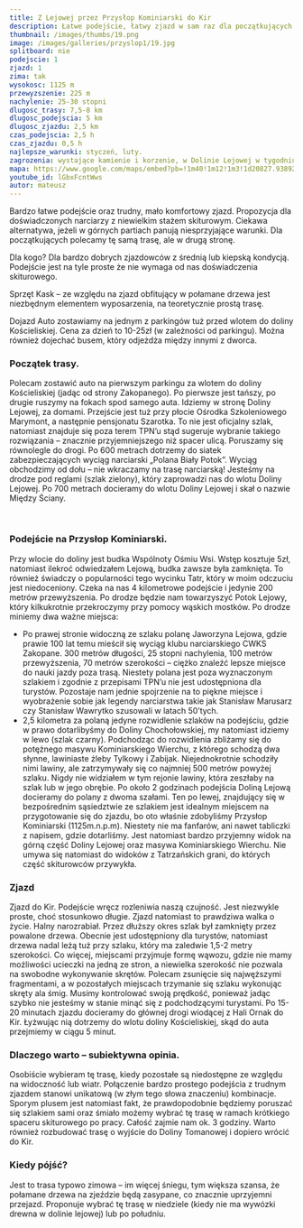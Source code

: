 ```yaml
---
title: Z Lejowej przez Przysłop Kominiarski do Kir
description: Łatwe podejście, łatwy zjazd w sam raz dla początkujących na krótki spacer skiturowy. Przy stabilnych śniegach brak zagrożenia lawinowego. Z pewnością jest to propozycja dla osób, które cenią sobie brak turystów na szlakach, a nie spektakularne zjazdy.
thumbnail: /images/thumbs/19.png
image: /images/galleries/przyslop1/19.jpg
splitboard: nie
podejscie: 1
zjazd: 1
zima: tak
wysokosc: 1125 m
przewyzszenie: 225 m
nachylenie: 25-30 stopni
dlugosc_trasy: 7,5-8 km
dlugosc_podejscia: 5 km
dlugosc_zjazdu: 2,5 km
czas_podejscia: 2,5 h
czas_zjazdu: 0,5 h
najlepsze_warunki: styczeń, luty.
zagrozenia: wystające kamienie i korzenie, w Dolinie Lejowej w tygodniu można trafić na zwózki drewna. Możliwe oblodzenie zwłaszcza w zjeździe z Przysłopu.
mapa: https://www.google.com/maps/embed?pb=!1m40!1m12!1m3!1d20827.938922827263!2d19.838678677404506!3d49.26706692708182!2m3!1f0!2f0!3f0!3m2!1i1024!2i768!4f13.1!4m25!3e2!4m5!1s0x471592d040abec65%3A0xb323ce2bc797fa1!2sDolina+Ko%C5%9Bcieliska+-+Wej%C5%9Bcie%2C+Dolina+Ko%C5%9Bcieliska%2C+Ko%C5%9Bcielisko!3m2!1d49.2734141!2d19.868870299999998!4m5!1s0x47159328cd53eb49%3A0xa624b8d2ec90cc81!2sDolina+Lejowa%2C+Szlak+pieszy+%C5%BC%C3%B3%C5%82ty%2C+34-500+Zakopane!3m2!1d49.2775308!2d19.8498169!4m5!1s0x471592e5be8ed9ff%3A0xdc0b45fd4a74cc1f!2zS29taW5pYXJza2kgUHJ6eXPFgm9wLCBOxJlkenkgS3ViacWEY2EsIEtvxZtjaWVsaXNrbw!3m2!1d49.2570239!2d19.8562291!4m5!1s0x471592d040abec65%3A0xb323ce2bc797fa1!2sDolina+Ko%C5%9Bcieliska+-+Wej%C5%9Bcie%2C+Dolina+Ko%C5%9Bcieliska%2C+Ko%C5%9Bcielisko!3m2!1d49.2734141!2d19.868870299999998!5e0!3m2!1sen!2spl!4v1559159093534!5m2!1sen!2spl
youtube_id: lGbxFcntWws
autor: mateusz
---
```

Bardzo łatwe podejście oraz trudny, mało komfortowy zjazd. Propozycja dla doświadczonych narciarzy z niewielkim stażem skiturowym. Ciekawa alternatywa, jeżeli w górnych partiach panują niesprzyjające warunki. Dla początkujących polecamy tę samą trasę, ale w drugą stronę.

<div class="info">

<p>
    <span class="title">Dla kogo?</span>
 Dla bardzo dobrych zjazdowców z średnią lub kiepską kondycją. Podejście jest na tyle proste że nie wymaga od nas doświadczenia skiturowego. </p>

 <p>
    <span class="title">Sprzęt</span>
  Kask – ze względu na zjazd obfitujący w połamane drzewa jest niezbędnym elementem wyposarzenia, na teoretycznie prostą trasę.  </p>

 <p>
    <span class="title">Dojazd</span>
  Auto zostawiamy na jednym z parkingów tuż przed wlotem do doliny Kościeliskiej. Cena za dzień to 10-25zł (w zależności od parkingu). Można również dojechać busem, który odjeżdża między innymi z dworca.
</p>
</div>

<!-- excerpt -->

### Początek trasy.

Polecam zostawić auto na pierwszym parkingu za wlotem do doliny Kościeliskiej (jadąc od strony Zakopanego). Po pierwsze jest tańszy, po drugie ruszymy na fokach spod samego auta. Idziemy w stronę Doliny Lejowej, za domami. Przejście jest tuż przy płocie Ośrodka Szkoleniowego Marymont, a następnie pensjonatu Szarotka. To nie jest oficjalny szlak, natomiast znajduje się poza terem TPN’u stąd sugeruje wybranie takiego rozwiązania – znacznie przyjemniejszego niż spacer ulicą. Poruszamy się równolegle do drogi. Po 600 metrach dotrzemy do siatek zabezpieczających wyciąg narciarski „Polana Biały Potok”. Wyciąg obchodzimy od dołu – nie wkraczamy na trasę narciarską! Jesteśmy na drodze pod reglami (szlak zielony), który zaprowadzi nas do wlotu Doliny Lejowej. Po 700 metrach docieramy do wlotu Doliny Lejowej i skał o nazwie Między Ściany.

<span class="image modal gallery">
  <a href="/images/galleries/przyslop1/10.jpg" title=""><img src="/images/galleries/przyslop1/10.jpg.thumb.jpg" alt="" /></a>
  <a href="/images/galleries/przyslop1/11.jpg" title=""><img src="/images/galleries/przyslop1/11.jpg.thumb.jpg" alt="" /></a>
  <a href="/images/galleries/przyslop1/12.jpg" title=""><img src="/images/galleries/przyslop1/12.jpg.thumb.jpg" alt="" /></a>
  <a href="/images/galleries/przyslop1/13.jpg" title=""><img src="/images/galleries/przyslop1/13.jpg.thumb.jpg" alt="" /></a>
  <a href="/images/galleries/przyslop1/14.jpg" title=""><img src="/images/galleries/przyslop1/14.jpg.thumb.jpg" alt="" /></a>
  <a href="/images/galleries/przyslop1/15.jpg" title=""><img src="/images/galleries/przyslop1/15.jpg.thumb.jpg" alt="" /></a>
  <a href="/images/galleries/przyslop1/16.jpg" title=""><img src="/images/galleries/przyslop1/16.jpg.thumb.jpg" alt="" /></a>
  <a href="/images/galleries/przyslop1/17.jpg" title=""><img src="/images/galleries/przyslop1/17.jpg.thumb.jpg" alt="" /></a>
  <a href="/images/galleries/przyslop1/18.jpg" title=""><img src="/images/galleries/przyslop1/18.jpg.thumb.jpg" alt="" /></a>
  <a href="/images/galleries/przyslop1/19.jpg" title=""><img src="/images/galleries/przyslop1/19.jpg.thumb.jpg" alt="" /></a>
  <a href="/images/galleries/przyslop1/20.jpg" title=""><img src="/images/galleries/przyslop1/20.jpg.thumb.jpg" alt="" /></a>
  <a href="/images/galleries/przyslop1/21.jpg" title=""><img src="/images/galleries/przyslop1/21.jpg.thumb.jpg" alt="" /></a>
  <a href="/images/galleries/przyslop1/23.jpg" title=""><img src="/images/galleries/przyslop1/23.jpg.thumb.jpg" alt="" /></a>
  <a href="/images/galleries/przyslop1/25.jpg" title=""><img src="/images/galleries/przyslop1/25.jpg.thumb.jpg" alt="" /></a>
  <a href="/images/galleries/przyslop1/6.jpg" title=""><img src="/images/galleries/przyslop1/6.jpg.thumb.jpg" alt="" /></a>
  <a href="/images/galleries/przyslop1/7.jpg" title=""><img src="/images/galleries/przyslop1/7.jpg.thumb.jpg" alt="" /></a>
  <a href="/images/galleries/przyslop1/8.jpg" title=""><img src="/images/galleries/przyslop1/8.jpg.thumb.jpg" alt="" /></a>
  <a href="/images/galleries/przyslop1/9.jpg" title=""><img src="/images/galleries/przyslop1/9.jpg.thumb.jpg" alt="" /></a>
</span>


### Podejście na Przysłop Kominiarski.

Przy wlocie do doliny jest budka Wspólnoty Ośmiu Wsi. Wstęp kosztuje 5zł, natomiast ilekroć odwiedzałem Lejową, budka zawsze była zamknięta. To również świadczy o popularności tego wycinku Tatr, który w moim odczuciu jest niedoceniony. Czeka na nas 4 kilometrowe podejście i jedynie 200 metrów przewyższenia. Po drodze będzie nam towarzyszyć Potok Lejowy, który kilkukrotnie przekroczymy przy pomocy wąskich mostków. Po drodze miniemy dwa ważne miejsca:
* Po prawej stronie widoczną ze szlaku polanę Jaworzyna Lejowa, gdzie prawie 100 lat temu mieścił się wyciąg klubu narciarskiego CWKS Zakopane. 300 metrów długości, 25 stopni nachylenia, 100 metrów przewyższenia, 70 metrów szerokości – ciężko znaleźć lepsze miejsce do nauki jazdy poza trasą. Niestety polana jest poza wyznaczonym szlakiem i zgodnie z przepisami TPN’u nie jest udostępniona dla turystów. Pozostaje nam jednie spojrzenie na to piękne miejsce i wyobrażenie sobie jak legendy narciarstwa takie jak Stanisław Marusarz czy Stanisław Wawrytko szusowali w latach 50’tych.
* 2,5 kilometra za polaną jedyne rozwidlenie szlaków na podejściu, gdzie w prawo dotarlibyśmy do Doliny Chochołowskiej, my natomiast idziemy w lewo (szlak czarny). Podchodząc do rozwidlenia zbliżamy się do potężnego masywu Kominiarskiego Wierchu, z którego schodzą dwa słynne, lawiniaste żleby Tylkowy i Zabijak. Niejednokrotnie schodziły nimi lawiny, ale zatrzymywały się co najmniej 500 metrów powyżej szlaku. Nigdy nie widziałem w tym rejonie lawiny, która zeszłaby na szlak lub w jego obrębie.
Po około 2 godzinach podejścia Doliną Lejową docieramy do polany z dwoma szałami. Ten po lewej, znajdujący się w bezpośrednim sąsiedztwie ze szlakiem jest idealnym miejscem na przygotowanie się do zjazdu, bo oto właśnie zdobyliśmy Przysłop Kominiarski (1125m.n.p.m). Niestety nie ma fanfarów, ani nawet tabliczki z napisem, gdzie dotarliśmy. Jest natomiast bardzo przyjemny widok na górną część Doliny Lejowej oraz masywa Kominiarskiego Wierchu. Nie umywa się natomiast do widoków z Tatrzańskich grani, do których część skiturowców przywykła.
<!-- Stwórz galerię ze zdjęć z folderu "przyslop2" -->
<!-- gallery przyslop2 -->


### Zjazd


Zjazd do Kir.
Podejście wręcz rozleniwia naszą czujność. Jest niezwykle proste, choć stosunkowo długie. Zjazd natomiast to prawdziwa walka o życie. Halny narozrabiał. Przez dłuższy okres szlak był zamknięty przez powalone drzewa. Obecnie jest udostępniony dla turystów, natomiast drzewa nadal leżą tuż przy szlaku, który ma zaledwie 1,5-2 metry szerokości. Co więcej, miejscami przyjmuje formę wąwozu, gdzie nie mamy możliwości ucieczki na jedną ze stron, a niewielka szerokość nie pozwala na swobodne wykonywanie skrętów. Polecam zsunięcie się najwęższymi fragmentami, a w pozostałych miejscach trzymanie się szlaku wykonując skręty ala śmig. Musimy kontrolować swoją prędkość, ponieważ jadąc szybko nie jesteśmy w stanie minąć się z podchodzącymi turystami. Po 15-20 minutach zjazdu docieramy do głównej drogi wiodącej z Hali Ornak do Kir. Łyżwując nią dotrzemy do wlotu doliny Kościeliskiej, skąd do auta przejmiemy w ciągu 5 minut.
<!-- Stwórz galerię ze zdjęć z folderu "przyslop3" -->
<!-- gallery przyslop3 -->

### Dlaczego warto – subiektywna opinia.

Osobiście wybieram tę trasę, kiedy pozostałe są niedostępne ze względu na widoczność lub wiatr. Połączenie bardzo prostego podejścia z trudnym zjazdem stanowi unikatową (w złym tego słowa znaczeniu) kombinacje. Sporym plusem jest natomiast fakt, że prawdopodobnie będziemy poruszać się szlakiem sami oraz śmiało możemy wybrać tę trasę w ramach krótkiego spaceru skiturowego po pracy. Całość zajmie nam ok. 3 godziny. Warto również rozbudować trasę o wyjście do Doliny Tomanowej i dopiero wrócić do Kir.

### Kiedy pójść?

Jest to trasa typowo zimowa – im więcej śniegu, tym większa szansa, że połamane drzewa na zjeździe będą zasypane, co znacznie uprzyjemni przejazd. Proponuje wybrać tę trasę w niedziele (kiedy nie ma wywózki drewna w dolinie lejowej) lub po południu.

